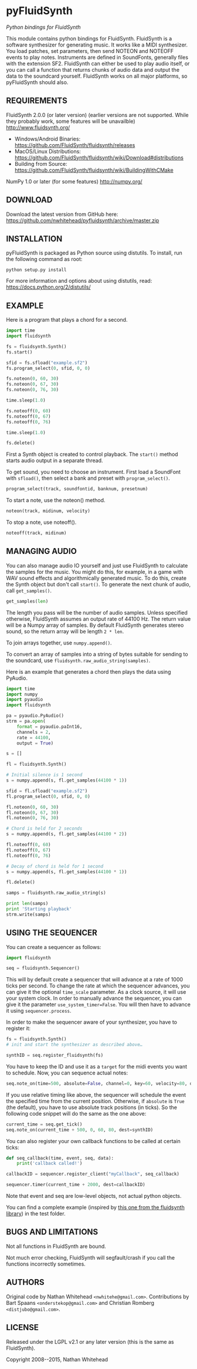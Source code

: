 # pyFluidSynth

<em>Python bindings for FluidSynth</em>

This module contains python bindings for FluidSynth.  FluidSynth is a
software synthesizer for generating music.  It works like a MIDI
synthesizer.  You load patches, set parameters, then send NOTEON and
NOTEOFF events to play notes.  Instruments are defined in SoundFonts,
generally files with the extension SF2.  FluidSynth can either be used
to play audio itself, or you can call a function that returns
chunks of audio data and output the data to the soundcard yourself.
FluidSynth works on all major platforms, so pyFluidSynth should also.


## REQUIREMENTS

FluidSynth 2.0.0 (or later version)
(earlier versions are not supported. While they probably work, some features will be unavailble)
http://www.fluidsynth.org/
* Windows/Android Binaries: https://github.com/FluidSynth/fluidsynth/releases
* MacOS/Linux Distributions: https://github.com/FluidSynth/fluidsynth/wiki/Download#distributions
* Building from Source: https://github.com/FluidSynth/fluidsynth/wiki/BuildingWithCMake

NumPy 1.0 or later (for some features)
http://numpy.org/


## DOWNLOAD

Download the latest version from GitHub here:
https://github.com/nwhitehead/pyfluidsynth/archive/master.zip


## INSTALLATION

pyFluidSynth is packaged as Python source using distutils.  To install,
run the following command as root:

```
python setup.py install
```

For more information and options about using distutils, read:
https://docs.python.org/2/distutils/


## EXAMPLE

Here is a program that plays a chord for a second.

```python
import time
import fluidsynth

fs = fluidsynth.Synth()
fs.start()

sfid = fs.sfload("example.sf2")
fs.program_select(0, sfid, 0, 0)

fs.noteon(0, 60, 30)
fs.noteon(0, 67, 30)
fs.noteon(0, 76, 30)

time.sleep(1.0)

fs.noteoff(0, 60)
fs.noteoff(0, 67)
fs.noteoff(0, 76)

time.sleep(1.0)

fs.delete()
```

First a Synth object is created to control playback.
The `start()` method starts audio output in a separate thread.

To get sound, you need to choose an instrument.  First load a
SoundFont with `sfload()`, then select a bank and preset with
`program_select()`.

```python
program_select(track, soundfontid, banknum, presetnum)
```

To start a note, use the noteon() method.

```python
noteon(track, midinum, velocity)
```

To stop a note, use noteoff().

```python
noteoff(track, midinum)
```


## MANAGING AUDIO

You can also manage audio IO yourself and just use FluidSynth to
calculate the samples for the music.  You might do this, for example,
in a game with WAV sound effects and algorithmically generated music.
To do this, create the Synth object but don't call `start()`.  To
generate the next chunk of audio, call `get_samples()`.

```python
get_samples(len)
```

The length you pass will be the number of audio samples. Unless
specified otherwise, FluidSynth assumes an output rate of 44100 Hz.
The return value will be a Numpy array of samples.  By default
FluidSynth generates stereo sound, so the return array will be
length `2 * len`.

To join arrays together, use `numpy.append()`.

To convert an array of samples into a string of bytes suitable for sending
to the soundcard, use `fluidsynth.raw_audio_string(samples)`.

Here is an example that generates a chord then plays the data using
PyAudio.

```python
import time
import numpy
import pyaudio
import fluidsynth

pa = pyaudio.PyAudio()
strm = pa.open(
    format = pyaudio.paInt16,
    channels = 2, 
    rate = 44100, 
    output = True)

s = []

fl = fluidsynth.Synth()

# Initial silence is 1 second
s = numpy.append(s, fl.get_samples(44100 * 1))

sfid = fl.sfload("example.sf2")
fl.program_select(0, sfid, 0, 0)

fl.noteon(0, 60, 30)
fl.noteon(0, 67, 30)
fl.noteon(0, 76, 30)

# Chord is held for 2 seconds
s = numpy.append(s, fl.get_samples(44100 * 2))

fl.noteoff(0, 60)
fl.noteoff(0, 67)
fl.noteoff(0, 76)

# Decay of chord is held for 1 second
s = numpy.append(s, fl.get_samples(44100 * 1))

fl.delete()

samps = fluidsynth.raw_audio_string(s)

print len(samps)
print 'Starting playback'
strm.write(samps)
```

## USING THE SEQUENCER

You can create a sequencer as follows:
```python
import fluidsynth

seq = fluidsynth.Sequencer()
```
This will by default create a sequencer that will advance at 
a rate of 1000 ticks per second. To change the rate at which
the sequencer advances, you can give it the optional `time_scale`
parameter. As a clock source, it will use your system clock. In
order to manually advance the sequencer, you can give it the
parameter `use_system_timer=False`. You will then have to advance
it using `sequencer.process`.

In order to make the sequencer aware of your synthesizer, you have to
register it:
```python
fs = fluidsynth.Synth()
# init and start the synthesizer as described above…

synthID = seq.register_fluidsynth(fs)
```
You have to keep the ID and use it as a `target` for the midi events
you want to schedule. Now, you can sequence actual notes:
```python
seq.note_on(time=500, absolute=False, channel=0, key=60, velocity=80, dest=synthID)
```
If you use relative timing like above, the sequencer will
schedule the event the specified time from the current position.
Otherwise, if `absolute` is `True` (the default), you have to use
absolute track positions (in ticks). So the following code snippet
will do the same as the one above:
```python
current_time = seq.get_tick()
seq.note_on(current_time + 500, 0, 60, 80, dest=synthID)
```
You can also register your own callback functions to be called at
certain ticks:
```python
def seq_callback(time, event, seq, data):
    print('callback called!')

callbackID = sequencer.register_client("myCallback", seq_callback)

sequencer.timer(current_time + 2000, dest=callbackID)
```
Note that event and seq are low-level objects, not actual python objects.

You can find a complete example (inspired by [this one from the fluidsynth library](http://www.fluidsynth.org/api/index.html#Sequencer)) in the test folder.


## BUGS AND LIMITATIONS

Not all functions in FluidSynth are bound.

Not much error checking, FluidSynth will segfault/crash if you call
the functions incorrectly sometimes.


## AUTHORS

Original code by Nathan Whitehead `<nwhitehe@gmail.com>`.
Contributions by Bart Spaans `<onderstekop@gmail.com>` and Christian Romberg `<distjubo@gmail.com>`.


## LICENSE

Released under the LGPL v2.1 or any later
version (this is the same as FluidSynth).

Copyright 2008--2015, Nathan Whitehead
